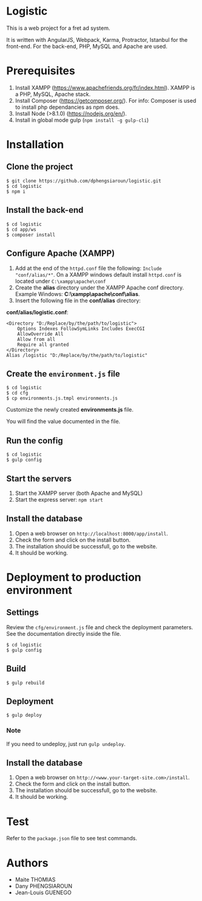 # Logistic

This is a web project for a fret ad system.

It is written with AngularJS, Webpack, Karma, Protractor, Istanbul for the front-end.
For the back-end, PHP, MySQL and Apache are used.

# Prerequisites

1. Install XAMPP (https://www.apachefriends.org/fr/index.html). XAMPP is a PHP, MySQL, Apache stack.
2. Install Composer (https://getcomposer.org/). For info: Composer is used to install php dependancies as npm does.
3. Install Node (>8.1.0) (https://nodejs.org/en/).
4. Install in global mode gulp (`npm install -g gulp-cli`)


# Installation

## Clone the project

```
$ git clone https://github.com/dphengsiaroun/logistic.git
$ cd logistic
$ npm i
```

## Install the back-end

```
$ cd logistic
$ cd app/ws
$ composer install
```

## Configure Apache (XAMPP)

1. Add at the end of the `httpd.conf` file the following: `Include "conf/alias/*"`.
On a XAMPP windows default install `httpd.conf` is located  under `C:\xampp\apache\conf`
2. Create the **alias** directory under the XAMPP Apache conf directory. Example Windows: **C:\xampp\apache\conf\alias**.
3. Insert the following file in the **conf/alias** directory: 

**conf/alias/logistic.conf**:
```
<Directory "D:/Replace/by/the/path/to/logistic">
    Options Indexes FollowSymLinks Includes ExecCGI
    AllowOverride All
    Allow from all
	Require all granted
</Directory>
Alias /logistic "D:/Replace/by/the/path/to/logistic"
```

## Create the `environment.js` file

```
$ cd logistic
$ cd cfg
$ cp environments.js.tmpl environments.js
```

Customize the newly created **environments.js** file.

You will find the value documented in the file.


## Run the config

```
$ cd logistic
$ gulp config
```

## Start the servers

1. Start the XAMPP server (both Apache and MySQL)
2. Start the express server: `npm start`

## Install the database

1. Open a web browser on `http://localhost:8000/app/install`.
2. Check the form and click on the install button.
3. The installation should be successfull, go to the website.
4. It should be working.

# Deployment to production environment

## Settings

Review the `cfg/environment.js` file and check the deployment parameters.
See the documentation directly inside the file.

```
$ cd logistic
$ gulp config
```

## Build

```
$ gulp rebuild
```


## Deployment

```
$ gulp deploy
```

### Note 

If you need to undeploy, just run `gulp undeploy`.


## Install the database

1. Open a web browser on `http://<www.your-target-site.com>/install`.
2. Check the form and click on the install button.
3. The installation should be successfull, go to the website.
4. It should be working.


# Test

Refer to the `package.json` file to see test commands.


# Authors

- Maite THOMIAS
- Dany PHENGSIAROUN
- Jean-Louis GUENEGO
